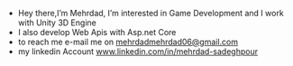 - Hey there,I’m Mehrdad, I’m interested in Game Development and I work with Unity 3D Engine
- I also develop Web Apis with Asp.net Core 
- to reach me e-mail me on mehrdadmehrdad06@gmail.com
- my linkedin Account www.linkedin.com/in/mehrdad-sadeghpour
